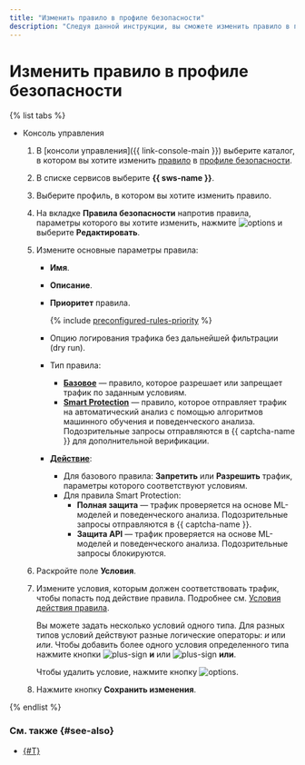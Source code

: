 ```yaml
---
title: "Изменить правило в профиле безопасности"
description: "Следуя данной инструкции, вы сможете изменить правило в профиле безопасности."
---
```


# Изменить правило в профиле безопасности

{% list tabs %}

- Консоль управления

  1. В [консоли управления]({{ link-console-main }}) выберите каталог, в котором вы хотите изменить [правило](../concepts/rules.md) в [профиле безопасности](../concepts/profiles.md).
  1. В списке сервисов выберите **{{ sws-name }}**.
  1. Выберите профиль, в котором вы хотите изменить правило.
  1. На вкладке **Правила безопасности** напротив правила, параметры которого вы хотите изменить, нажмите ![options](../../_assets/options.svg) и выберите **Редактировать**.
  1. Измените основные параметры правила:
      * **Имя**.
      * **Описание**.
      * **Приоритет** правила.

        {% include [preconfigured-rules-priority](../../_includes/smartwebsecurity/preconfigured-rules-priority.md) %}

      * Опцию логирования трафика без дальнейшей фильтрации (dry run).
      * Тип правила:
        * [**Базовое**](../concepts/rules.md#base-rules) — правило, которое разрешает или запрещает трафик по заданным условиям.
        * [**Smart Protection**](../concepts/rules.md#smart-protection-rules) — правило, которое отправляет трафик на автоматический анализ с помощью алгоритмов машинного обучения и поведенческого анализа. Подозрительные запросы отправляются в {{ captcha-name }} для дополнительной верификации.
      * [**Действие**](../concepts/rules.md#rule-action):
        * Для базового правила: **Запретить** или **Разрешить** трафик, параметры которого соответствуют условиям.
        * Для правила Smart Protection:
          * **Полная защита** — трафик проверяется на основе ML-моделей и поведенческого анализа. Подозрительные запросы отправляются в {{ captcha-name }}.
          * **Защита API** — трафик проверяется на основе ML-моделей и поведенческого анализа. Подозрительные запросы блокируются.
  1. Раскройте поле **Условия**.
  1. Измените условия, которым должен соответствовать трафик, чтобы попасть под действие правила. Подробнее см. [Условия действия правила](../concepts/conditions.md).
      
      Вы можете задать несколько условий одного типа. Для разных типов условий действуют разные логические операторы: _и_ или _или_. Чтобы добавить более одного условия определенного типа нажмите кнопки ![plus-sign](../../_assets/plus-sign.svg) **и** или ![plus-sign](../../_assets/plus-sign.svg) **или**.

      Чтобы удалить условие, нажмите кнопку ![options](../../_assets/basket.svg).
  1. Нажмите кнопку **Сохранить изменения**.

{% endlist %}

### См. также {#see-also}

* [{#T}](rule-delete.md)
